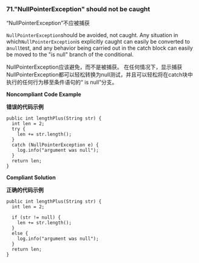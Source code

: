 ### 71."NullPointerException" should not be caught

“NullPointerException”不应被捕获

`NullPointerException`should be avoided, not caught. Any situation in which`NullPointerException`is explicitly caught can easily be converted to a`null`test, and any behavior being carried out in the catch block can easily be moved to the "is null" branch of the conditional.

NullPointerException应该避免，而不是被捕获。 在任何情况下，显示捕获NullPointerException都可以轻松转换为null测试，并且可以轻松将在catch块中执行的任何行为移至条件语句的“ is null”分支。

**Noncompliant Code Example**

**错误的代码示例**

```
public int lengthPlus(String str) {
  int len = 2;
  try {
    len += str.length();
  }
  catch (NullPointerException e) {
    log.info("argument was null");
  }
  return len;
}
```

**Compliant Solution**

**正确的代码示例**


```
public int lengthPlus(String str) {
  int len = 2;

  if (str != null) {
    len += str.length();
  }
  else {
    log.info("argument was null");
  }
  return len;
}
```
